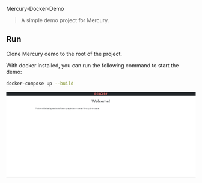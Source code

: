 Mercury-Docker-Demo

>  A simple demo project for Mercury.


##  Run

Clone Mercury demo to the root of the project.


With docker installed, you can run the following command to start the demo:


```bash
docker-compose up --build
```


![Result](demo-result.png)

